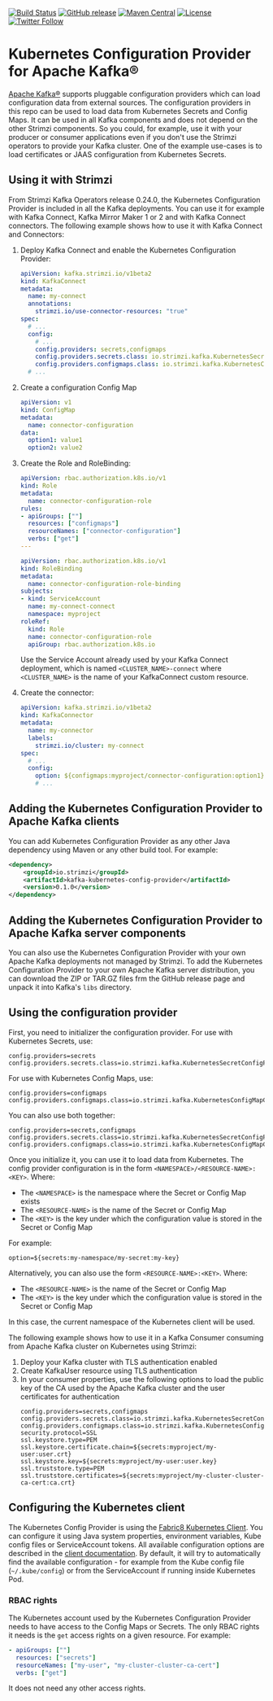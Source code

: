 [![Build Status](https://dev.azure.com/cncf/strimzi/_apis/build/status/kafka-kubernetes-config-provider?branchName=main)](https://dev.azure.com/cncf/strimzi/_build/latest?definitionId=32&branchName=main)
[![GitHub release](https://img.shields.io/github/release/strimzi/kafka-kubernetes-config-provider.svg)](https://github.com/strimzi/kafka-kubernetes-config-provider/releases/latest)
[![Maven Central](https://maven-badges.herokuapp.com/maven-central/io.strimzi/kafka-kubernetes-config-provider/badge.svg)](https://maven-badges.herokuapp.com/maven-central/io.strimzi/kafka-kubernetes-config-provider)
[![License](https://img.shields.io/badge/license-Apache--2.0-blue.svg)](http://www.apache.org/licenses/LICENSE-2.0)
[![Twitter Follow](https://img.shields.io/twitter/follow/strimziio.svg?style=social&label=Follow&style=for-the-badge)](https://twitter.com/strimziio)

# Kubernetes Configuration Provider for Apache Kafka®

[Apache Kafka®](https://kafka.apache.org) supports pluggable configuration providers which can load configuration data from external sources.
The configuration providers in this repo can be used to load data from Kubernetes Secrets and Config Maps.
It can be used in all Kafka components and does not depend on the other Strimzi components. 
So you could, for example, use it with your producer or consumer applications even if you don't use the Strimzi operators to provide your Kafka cluster.
One of the example use-cases is to load certificates or JAAS configuration from Kubernetes Secrets.

## Using it with Strimzi

From Strimzi Kafka Operators release 0.24.0, the Kubernetes Configuration Provider is included in all the Kafka deployments.
You can use it for example with Kafka Connect, Kafka Mirror Maker 1 or 2 and with Kafka Connect connectors.
The following example shows how to use it with Kafka Connect and Connectors:

1) Deploy Kafka Connect and enable the Kubernetes Configuration Provider:
    ```yaml
    apiVersion: kafka.strimzi.io/v1beta2
    kind: KafkaConnect
    metadata:
      name: my-connect
      annotations:
        strimzi.io/use-connector-resources: "true"
    spec:
      # ...
      config:
        # ...
        config.providers: secrets,configmaps
        config.providers.secrets.class: io.strimzi.kafka.KubernetesSecretConfigProvider
        config.providers.configmaps.class: io.strimzi.kafka.KubernetesConfigMapConfigProvider
      # ...
    ```

2) Create a configuration Config Map
    ```yaml
    apiVersion: v1
    kind: ConfigMap
    metadata:
      name: connector-configuration
    data:
      option1: value1
      option2: value2
    ```

3) Create the Role and RoleBinding:
    ```yaml
    apiVersion: rbac.authorization.k8s.io/v1
    kind: Role
    metadata:
      name: connector-configuration-role
    rules:
    - apiGroups: [""]
      resources: ["configmaps"]
      resourceNames: ["connector-configuration"]
      verbs: ["get"]
    ---

    apiVersion: rbac.authorization.k8s.io/v1
    kind: RoleBinding
    metadata:
      name: connector-configuration-role-binding
    subjects:
    - kind: ServiceAccount
      name: my-connect-connect
      namespace: myproject
    roleRef:
      kind: Role
      name: connector-configuration-role
      apiGroup: rbac.authorization.k8s.io
    ```

    Use the Service Account already used by your Kafka Connect deployment, which is named `<CLUSTER_NAME>-connect` where `<CLUSTER_NAME>` is the name of your KafkaConnect custom resource.

4) Create the connector:
    ```yaml
    apiVersion: kafka.strimzi.io/v1beta2
    kind: KafkaConnector
    metadata:
      name: my-connector
      labels:
        strimzi.io/cluster: my-connect
    spec:
      # ...
      config:
        option: ${configmaps:myproject/connector-configuration:option1}
        # ...
    ```

## Adding the Kubernetes Configuration Provider to Apache Kafka clients

You can add Kubernetes Configuration Provider as any other Java dependency using Maven or any other build tool.
For example:

```xml
<dependency>
    <groupId>io.strimzi</groupId>
    <artifactId>kafka-kubernetes-config-provider</artifactId>
    <version>0.1.0</version>
</dependency>
```

## Adding the Kubernetes Configuration Provider to Apache Kafka server components

You can also use the Kubernetes Configuration Provider with your own Apache Kafka deployments not managed by Strimzi. 
To add the Kubernetes Configuration Provider to your own Apache Kafka server distribution, you can download the ZIP or TAR.GZ files frm the GitHub release page and unpack it into Kafka's `libs` directory.

## Using the configuration provider

First, you need to initializer the configuration provider.
For use with Kubernetes Secrets, use:

```properties
config.providers=secrets
config.providers.secrets.class=io.strimzi.kafka.KubernetesSecretConfigProvider
```

For use with Kubernetes Config Maps, use:

```properties
config.providers=configmaps
config.providers.configmaps.class=io.strimzi.kafka.KubernetesConfigMapConfigProvider
```

You can also use both together:

```properties
config.providers=secrets,configmaps
config.providers.secrets.class=io.strimzi.kafka.KubernetesSecretConfigProvider
config.providers.configmaps.class=io.strimzi.kafka.KubernetesConfigMapConfigProvider
```

Once you initialize it, you can use it to load data from Kubernetes.
The config provider configuration is in the form `<NAMESPACE>/<RESOURCE-NAME>:<KEY>`.
Where:
* The `<NAMESPACE>` is the namespace where the Secret or Config Map exists
* The `<RESOURCE-NAME>` is the name of the Secret or Config Map
* The `<KEY>` is the key under which the configuration value is stored in the Secret or Config Map

For example:
```properties
option=${secrets:my-namespace/my-secret:my-key}
```

Alternatively, you can also use the form `<RESOURCE-NAME>:<KEY>`.
Where:
* The `<RESOURCE-NAME>` is the name of the Secret or Config Map
* The `<KEY>` is the key under which the configuration value is stored in the Secret or Config Map

In this case, the current namespace of the Kubernetes client will be used.

The following example shows how to use it in a Kafka Consumer consuming from Apache Kafka cluster on Kubernetes using Strimzi:

1) Deploy your Kafka cluster with TLS authentication enabled
2) Create KafkaUser resource using TLS authentication
3) In your consumer properties, use the following options to load the public key of the CA used by the Apache Kafka cluster and the user certificates for authentication
    ```properties
    config.providers=secrets,configmaps
    config.providers.secrets.class=io.strimzi.kafka.KubernetesSecretConfigProvider
    config.providers.configmaps.class=io.strimzi.kafka.KubernetesConfigMapConfigProvider
    security.protocol=SSL
    ssl.keystore.type=PEM
    ssl.keystore.certificate.chain=${secrets:myproject/my-user:user.crt}
    ssl.keystore.key=${secrets:myproject/my-user:user.key}
    ssl.truststore.type=PEM
    ssl.truststore.certificates=${secrets:myproject/my-cluster-cluster-ca-cert:ca.crt}
    ```

## Configuring the Kubernetes client

The Kubernetes Config Provider is using the [Fabric8 Kubernetes Client](https://github.com/fabric8io/kubernetes-client).
You can configure it using Java system properties, environment variables, Kube config files or ServiceAccount tokens.
All available configuration options are described in the [client documentation](https://github.com/fabric8io/kubernetes-client#configuring-the-client).
By default, it will try to automatically find the available configuration - for example from the Kube config file (`~/.kube/config`) or from the ServiceAccount if running inside Kubernetes Pod.

### RBAC rights

The Kubernetes account used by the Kubernetes Configuration Provider needs to have access to the Config Maps or Secrets.
The only RBAC rights it needs is the `get` access rights on a given resource.
For example:

```yaml
- apiGroups: [""]
  resources: ["secrets"]
  resourceNames: ["my-user", "my-cluster-cluster-ca-cert"]
  verbs: ["get"]
```

It does not need any other access rights.
